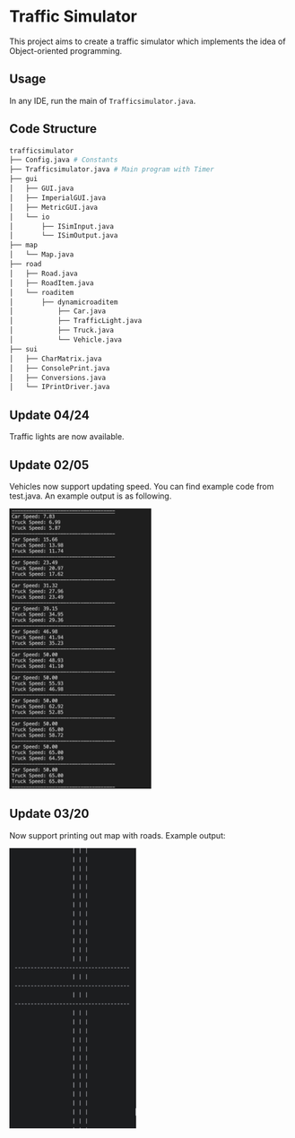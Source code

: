 # Traffic Simulator

This project aims to create a traffic simulator which implements the idea of Object-oriented programming.

## Usage
In any IDE, run the main of `Trafficsimulator.java`.

## Code Structure

```bash
trafficsimulator
├── Config.java # Constants
├── Trafficsimulator.java # Main program with Timer
├── gui
│   ├── GUI.java
│   ├── ImperialGUI.java
│   ├── MetricGUI.java
│   └── io
│       ├── ISimInput.java
│       └── ISimOutput.java
├── map
│   └── Map.java
├── road
│   ├── Road.java
│   ├── RoadItem.java
│   └── roaditem
│       ├── dynamicroaditem
│           ├── Car.java
│           ├── TrafficLight.java
│           ├── Truck.java
│           └── Vehicle.java
├── sui
│   ├── CharMatrix.java
│   ├── ConsolePrint.java
│   ├── Conversions.java
│   └── IPrintDriver.java
```
## Update 04/24
Traffic lights are now available.

## Update 02/05

Vehicles now support updating speed. You can find example code from test.java. An example output is as following.

<img src="/img/vehicles-speed-example.png" alt="vehicles-speed-example" height="500"/>

## Update 03/20

Now support printing out map with roads. Example output:

<img src="/img/roadPrint.png" alt="roadPrint" height="500"/>
